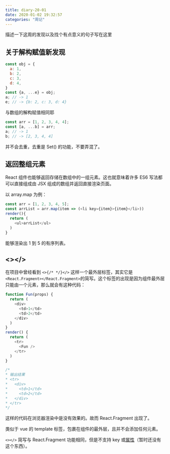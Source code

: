 ```yaml
---
title: diary-20-01
date: 2020-01-02 19:32:57
categories: "周记"
---
```


描述一下这周的发现以及找个有点意义的句子写在这里

<!-- more -->

## 关于解构赋值新发现

```js
const obj = {
  a: 1,
  b: 2,
  c: 3,
  d: 4,
}
const {a, ...e} = obj;
a; // -> 1
e; // -> {b: 2, c: 3, d: 4}
```

与数组的解构赋值相同耶

```js
const arr = [1, 2, 3, 4, 4];
const [a, ...b] = arr;
a; // -> 1
b; // -> [2, 3, 4, 4]
```

并不会去重，去重是 Set() 的功能，不要弄混了。

## 返回整组元素

React 组件也能够返回存储在数组中的一组元素。这也就意味着许多 ES6 写法都可以直接组成由 JSX 组成的数组并返回直接渲染页面。

以 array.map 为例：

```js
const arr = [1, 2, 3, 4, 5];
const arrList = arr.map(item => (<li key={item}>{item}</li>))
render(){
  return (
    <ul>arrList</ul>
  )
}
```

能够渲染出 1 到 5 的有序列表。

## <></>

在项目中曾经看到 `<>{/* */}</>` 这样一个最外层标签，其实它是 `<React.Fragment></React.Fragment>`的简写。这个标签的出现是因为组件最外层只能由一个元素，那么就会有这种代码：

```js
function Fun(props) {
  return (
    <div>
      <td>1</td>
      <td>2</td>
    </div>
  )
}
render() {
  return (
    <tr>
      <Fun />
    </tr>
  )
}

/*
* 输出结果
* <tr>
*   <div>
*     <td>1</td>
*     <td>2</td>
*   </div>
* </tr>
*/
```

这样的代码在浏览器渲染中是没有效果的。故而 React.Fragment 出现了。

类似于 vue 的 template 标签，包裹在组件的最外层，且并不会添加任何元素。

`<></>` 简写与 React.Fragment 功能相同，但是不支持 key 或[属性](https://zh-hans.reactjs.org/docs/fragments.html#keyed-fragments)（暂时还没有这个东西）。
